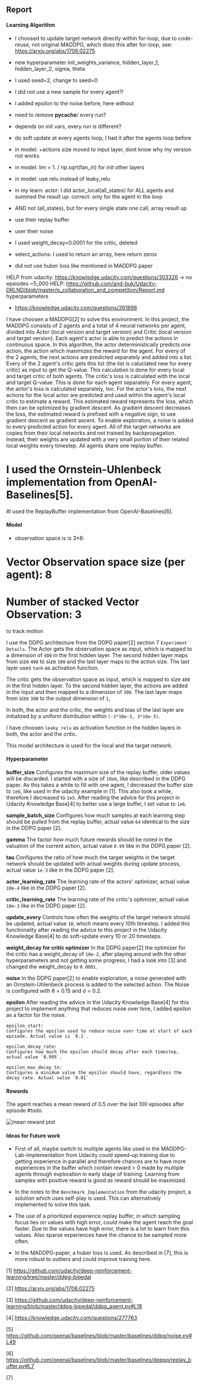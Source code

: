 ## Report

#### Learning Algorithm

- I choosed to update target network directly within for-loop, due to code-reuse, not original MADDPG, which does this after for-loop, see: https://arxiv.org/abs/1706.02275


- new hyperparameter init_weights_variance, hidden_layer_1, hidden_layer_2, sigma, theta
- I used seed=2, change to seed=0
- I did not use a new sample for every agent?!
- I added epsilon to the noise before, here without
- need to remove __pycache__/ every run?
- depends on init vars, every run is different?
- do soft update at every agents loop, I had it after the agents loop before
- in model: +actions size moved to input layer, dont know why my version not works
- in model: lim = 1. / np.sqrt(fan_in) for init other layers
- in model: use relu instead of leaky_relu
- in my learn: actor: I did actor_local(all_states) for ALL agents and summed the result up: correct: only for the agent in the loop
- AND not (all_states), but for every single state one call, array result up
- use their replay buffer
- user their noise
- I used weight_decay=0.0001 for the critic, deleted
- select_actions: I used to return an array, here return zeros
- did not use huber loss like mentioned in MADDPG paper

HELP from udacity: https://knowledge.udacity.com/questions/303326 -> no epsiodes ~5_000
HELP: https://github.com/and-buk/Udacity-DRLND/blob/master/p_collaboration_and_competition/Report.md hyperparameters
- https://knowledge.udacity.com/questions/261898

I have choosen a MADDPG[2] to solve this environment. In this project, the MADDPG consists of 2 agents and a total of 4 neural networks per agent, divided into Actor (local version and target version) and Critic (local version and target version). Each agent's actor is able to predict the actions in continuous space. In this algorithm, the actor deterministically predicts one action, the action which maximizes the reward for the agent. For every of the 2 agents, the next actions are predicted separately and added into a list. Every of the 2 agent's critic gets this list (the list is caluclated new for every critic) as input to get the Q-value. This calculation is done for every local and target critic of both agents. The critic's loss is calculated with the local and target Q-value. This is done for each agent separately.
For every agent, the actor's loss is calculated separately, too. For the actor's loss, the next actions for the local actor are predicted and used within the agent's local critic to estimate a reward. This estimated reward represents the loss, which then can be optimized by gradient descent. As gradient descent decreases the loss, the estimated reward is prefixed with a negative sign, to use gradient descent as gradient ascent. To enable exploration, a noise is added to every predicted action for every agent. All of the target networks are copies from their local networks and not trained by backpropagation. Instead, their weights are updated with a very small portion of their related local weights every timestep. All agents share one replay buffer.


# I used the Ornstein-Uhlenbeck implementation from OpenAI-Baselines[5].

#I used the ReplayBuffer implementation from OpenAI-Baselines[6].

#### Model

- observation space is is 3*8:
# Vector Observation space size (per agent): 8
# Number of stacked Vector Observation: 3
to track motion

I use the DDPG architecture from the DDPG paper[2] section 7 `Experiment Details`.
The Actor gets the observation space as input, which is mapped to a dimension of `400` in the first hidden layer. The second hidden layer maps from size `400` to size `300` and the last layer maps to the action size. The last layer uses `tanh` as activation function.

The critic gets the observation space as input, which is mapped to size `400` in the first hidden layer. 
To the second hidden layer, the actions are added in the input and then mapped to a dimension of `300`. The last layer maps from size `300` to the output dimension of `1`, 

In both, the actor and the critic, the weights and bias of the last layer are initialized by a uniform distribution within `(-3*10e-3, 3*10e-3)`.

I have choosen `leaky relu` as activation function in the hidden layers in both, the actor and the critic.

This model architecture is used for the local and the target network.

#### Hyperparameter

**buffer_size**
Configures the maximum size of the replay buffer, older values will be discarded. I started with a size of `10e6`, like described in the DDPG paper. As this takes a while to fill with one agent, I decreased the buffer size to `1e6`, like used in the udacity example in [1]. This also took a while, therefore I decreased to `1e5`. After reading the advice for this project in Udacity Knowledge Base[4] to better use a large buffer, I set value to `1e6`.

**sample_batch_size**
Configures how much samples at each learning step should be pulled from the replay buffer, actual value `64` identical to the size in the DDPG paper [2].

**gamma**
The factor how much future rewards should be noted in the valuation of the current action, actual value `0.99` like in the DDPG paper [2].

**tau**
Configures the ratio of how much the target weights in the target network should be updated with actual weights during update process, actual value `1e-3` like in the DDPG paper [2].

**actor_learning_rate**
The learning rate of the actors' optimizer, actual value `10e-4` like in the DDPG paper [2].

**critic_learning_rate**
The learning rate of the critic's optimizer, actual value `10e-3` like in the DDPG paper [2].

**update_every**
Controls how often the weights of the target network should be updated, actual value `10`, which means every 10th timestep. I added this functionality after reading the advice to this project in the Udacity Knowledge Base[4] to do soft-update every 10 or 20 timesteps.

**weight_decay for critic optimizer**
In the DDPG paper[2] the optimizer for the critic has a weight_decay of `10e-2`, after playing around with the other hyperparameters and not getting some progress, I had a look into [3] and changed the weight_decay to `0.0001`.

**noise**
In the DDPG paper[2] to enable exploration, a noise generated with an Ornstein-Uhlenbeck process is added to the selected action. The Noise is configured with θ = 0.15 and σ = 0.2.

**epsilon**
After reading the advice in the Udacity Knowledge Base[4] for this project to implement anything that reduces noise over time, I added epsilon as a factor for the noise.

    epsilon_start:
    Configures the epsilon used to reduce noise over time at start of each episode. Actual value is `0.1`.

    epsilon_decay_rate:
    Configures how much the epsilon should decay after each timestep, actual value `0.995`.

    epsilon_max_decay_to:
    Configures a minimum value the epsilon should have, regardless the decay rate. Actual value `0.01`

#### Rewards

The agent reaches a mean reward of 0.5 over the last 100 episodes after episode #todo.

![mean reward plot](tensorboard_reward.png)

#### Ideas for Future work

- First of all, maybe switch to multiple agents like used in the MADDPG-Lab-Implementation from Udacity could speed-up training due to getting experience in parallel and therefore chances are to have more experiences in the buffer which contain reward > 0 made by multiple agents through exploration in early stage of training. Learning from samples with positive reward is good as reward should be maximized.

- In the notes to the `Benchmark Implementation` from the udacity project, a solution which uses self-play is used. This can alternatively implemented to solve this task.

- The use of a prioritized experience replay buffer, in which sampling focus lies on values with high error, could make the agent reach the goal faster. Due to the values have high error, there is a lot to learn from this values. Also sparse experiences have the chance to be sampled more often.

- In the MADDPG-paper, a huber loss is used. As described in [7], this is more robust to outliers and could improve training here.

[1] https://github.com/udacity/deep-reinforcement-learning/tree/master/ddpg-bipedal

[2] https://arxiv.org/abs/1706.02275

[3] https://github.com/udacity/deep-reinforcement-learning/blob/master/ddpg-bipedal/ddpg_agent.py#L18

[4] https://knowledge.udacity.com/questions/277763

[5] https://github.com/openai/baselines/blob/master/baselines/ddpg/noise.py#L49

[6] https://github.com/openai/baselines/blob/master/baselines/deepq/replay_buffer.py#L7

[7]